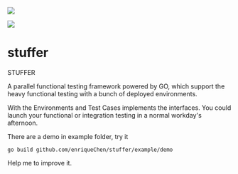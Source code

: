 ![](https://goreportcard.com/badge/github.com/enriqueChen/stuffer)

![](https://img.shields.io/github/license/enriqueChen/stuffer.svg)
# stuffer

STUFFER

A parallel functional testing framework powered by GO, which support the heavy functional testing with a bunch of deployed environments.

With the Environments and Test Cases implements the interfaces. You could launch your functional or integration testing in a normal workday's afternoon.

There are a demo in example folder, try it

`go build github.com/enriqueChen/stuffer/example/demo`

Help me to improve it.
